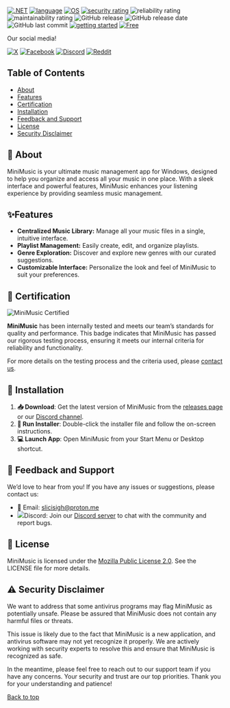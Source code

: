 <a name="top"></a>
[![.NET](https://img.shields.io/badge/.NET-4.8-red)](https://learn.microsoft.com/de-de/lifecycle/products/microsoft-net-framework)
[![language](https://img.shields.io/badge/language-C%23-5e3cd1)](https://learn.microsoft.com/ru-ru/dotnet/csharp/tour-of-csharp/overview)
[![OS](https://img.shields.io/badge/OS-windows_64/32bit-0073cc)](https://docs.abblix.com/docs/technical-requirements)
[![security rating](https://img.shields.io/badge/security-++-neongreen)](https://opentip.kaspersky.com/081B469E047703B464C5CC16AC4B21F5A3BD12BE19A763CED2FBCCBB9B42C0D2)
![reliability rating](https://img.shields.io/badge/security-+-green)
![maintainability rating](https://img.shields.io/badge/security----yellow)
![GitHub release](https://img.shields.io/github/v/release/Slicisi/MiniMusic)
![GitHub release date](https://img.shields.io/github/release-date/Slicisi/MiniMusic)
![GitHub last commit](https://img.shields.io/github/last-commit/Slicisi/MiniMusic)
[![getting started](https://img.shields.io/badge/getting_started-guide-1D76DB)](https://github.com/Slicisi/MiniMusic/wiki/2.-Getting-Started)
[![Free](https://img.shields.io/badge/free_for_everyone-neongreen)](#-license)

Our social media!

[![X](https://img.shields.io/badge/%20-000000?logo=x&logoColor=white)](https://x.com/slicisigh)
[![Facebook](https://img.shields.io/badge/Facebook-0864f7?logo=facebook&logoColor=white)](https://www.facebook.com/profile.php?id=61562782843464)
[![Discord](https://img.shields.io/badge/Discord-6983cd?logo=discord&logoColor=white)](https://discord.gg/BthH7mqUEm)
[![Reddit](https://img.shields.io/badge/Reddit-FF4500?logo=reddit&logoColor=white)](https://www.reddit.com/user/SlicisiGH/)

## Table of Contents
- [About](#-about)
- [Features](#-features)
- [Certification](#-certification)
- [Installation](#-installation)
- [Feedback and Support](#-feedback-and-support)
- [License](#-license)
- [Security Disclaimer](#%EF%B8%8F-security-disclaimer)

## 🚀 About

MiniMusic is your ultimate music management app for Windows, designed to help you organize and access all your music in one place. With a sleek interface and powerful features, MiniMusic enhances your listening experience by providing seamless music management.

## ✨Features

- **Centralized Music Library:** Manage all your music files in a single, intuitive interface.
- **Playlist Management:** Easily create, edit, and organize playlists.
- **Genre Exploration:** Discover and explore new genres with our curated suggestions.
- **Customizable Interface:** Personalize the look and feel of MiniMusic to suit your preferences.

## 🏅 Certification

![MiniMusic Certified](https://i.imgur.com/A5HGiJK.png)

**MiniMusic** has been internally tested and meets our team’s standards for quality and performance. This badge indicates that MiniMusic has passed our rigorous testing process, ensuring it meets our internal criteria for reliability and functionality.

For more details on the testing process and the criteria used, please [contact us](mailto:slicisigh@proton.me).

## 🚀 Installation

1. **📥 Download**: Get the latest version of MiniMusic from the [releases page](https://example.com/releases) or our [Discord channel](https://example.com/discord).
2. **🔧 Run Installer**: Double-click the installer file and follow the on-screen instructions.
3. **💻 Launch App**: Open MiniMusic from your Start Menu or Desktop shortcut.

## 💬 Feedback and Support

We’d love to hear from you! If you have any issues or suggestions, please contact us:

- 📧 Email: [slicisigh@proton.me](mailto:slicisigh@proton.me)
- ![](https://img.shields.io/badge/%20-ffffff?logo=discord)Discord: Join our [Discord server](https://discord.gg/BthH7mqUEm) to chat with the community and report bugs.

## 📜 License

MiniMusic is licensed under the [Mozilla Public License 2.0](https://github.com/Slicisi/MiniMusic/blob/main/LICENSE). See the LICENSE file for more details.

## ⚠️ Security Disclaimer

We want to address that some antivirus programs may flag MiniMusic as potentially unsafe. Please be assured that MiniMusic does not contain any harmful files or threats. 

This issue is likely due to the fact that MiniMusic is a new application, and antivirus software may not yet recognize it properly. We are actively working with security experts to resolve this and ensure that MiniMusic is recognized as safe.

In the meantime, please feel free to reach out to our support team if you have any concerns. Your security and trust are our top priorities. Thank you for your understanding and patience!

[Back to top](#top)
